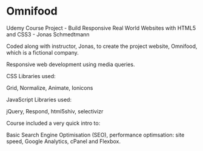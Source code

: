 # Omnifood
Udemy Course Project - Build Responsive Real World Websites with HTML5 and CSS3 - Jonas Schmedtmann

Coded along with instructor, Jonas, to create the project website, Omnifood, which is a fictional company. 

Responsive web development using media queries.

CSS Libraries used:

  Grid, Normalize, Animate, Ionicons
  
JavaScript Libraries used:

  jQuery, Respond, html5shiv, selectivizr
 
 
Course included a very quick intro to:

  Basic Search Engine Optimisation (SEO), performance optimsation: site speed, Google Analytics, cPanel and Flexbox.
